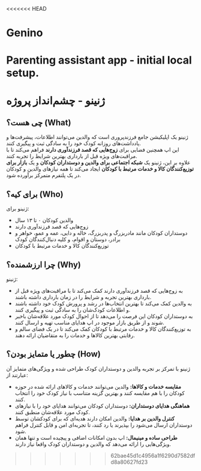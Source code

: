 <<<<<<< HEAD
# Genino 
Parenting assistant app - initial local setup. 
=======
# ژنینو - چشم‌انداز پروژه

## چی هست؟ (What)
ژنینو یک اپلیکیشن جامع فرزندپروری است که والدین می‌توانند اطلاعات، پیشرفت‌ها و یادداشت‌های روزانه کودک خود را به سادگی ثبت و پیگیری کنند.  
این اپ همچنین فضایی برای **زوج‌هایی که قصد فرزندآوری دارند** فراهم می‌کند تا با مراقبت‌های ویژه قبل از بارداری بهترین شرایط را تجربه کنند.  
علاوه بر این، ژنینو یک **شبکه اجتماعی برای والدین و دوستداران کودکان** و یک **بازار برای توزیع‌کنندگان کالا و خدمات مرتبط با کودکان** ایجاد می‌کند تا همه نیازهای والدین و کودکان در یک پلتفرم متمرکز برآورده شود.

## برای کیه؟ (Who)
ژنینو برای:  
- والدین کودکان ۰ تا ۱۳ سال  
- زوج‌هایی که قصد فرزندآوری دارند  
- دوستداران کودکان مانند مادربزرگ و پدربزرگ، خاله و دایی، عمه و عمو، خواهر و برادر، دوستان و اقوام، و کلیه دنبال‌کنندگان کودک  
- توزیع‌کنندگان کالا و خدمات مرتبط با کودکان  

## چرا ارزشمنده؟ (Why)
ژنینو:  
- به زوج‌هایی که قصد فرزندآوری دارند کمک می‌کند تا با مراقبت‌های ویژه قبل از بارداری بهترین تجربه و شرایط را در زمان بارداری داشته باشند.  
- به والدین کمک می‌کند تا بهترین انتخاب‌ها در رشد و پرورش کودک خود داشته باشند و اطلاعات کودک‌شان را به سادگی ثبت و پیگیری کنند.  
- به دوستداران کودکان این فرصت را می‌دهد تا از احوال کودک مورد علاقه‌شان باخبر شوند و از طریق بازار موجود در اپ هدایای مناسب تهیه و ارسال کنند.  
- به توزیع‌کنندگان کالا و خدمات مرتبط با کودکان کمک می‌کند تا در یک فضای سالم و رقابتی بهترین کالاها و خدمات را به متقاضیان ارائه دهند.

## چطور یا متمایز بودن؟ (How)
ژنینو با تمرکز بر تجربه والدین و دوستداران کودک طراحی شده و ویژگی‌های متمایز آن عبارتند از:  
- **مقایسه خدمات و کالاها:** والدین می‌توانند خدمات و کالاهای ارائه شده در حوزه کودکان را با هم مقایسه کنند و بهترین گزینه متناسب با نیاز کودک خود را انتخاب کنند.  
- **هماهنگی هدایای دوستداران:** دوستداران کودکان می‌توانند هدایای خود را با نیازهای کودک مورد علاقه‌شان منطبق کنند.  
- **کنترل والدین بر هدایا:** والدین امکان دارند هدیه‌ای که برای کودکشان توسط دوستداران ارسال می‌شود را بپذیرند یا رد کنند، تا تجربه‌ای امن و قابل کنترل فراهم شود.  
- **طراحی ساده و مینیمال:** اپ بدون امکانات اضافی و پیچیده است و تنها همان ویژگی‌هایی را ارائه می‌دهد که والدین و دوستداران کودک واقعا نیاز دارند.
>>>>>>> 62bae45d1c4956a1f6290d7582dfd8a80627fd23
